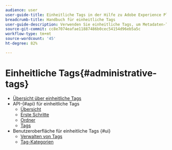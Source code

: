```yaml
---
audience: user
user-guide-title: Einheitliche Tags in der Hilfe zu Adobe Experience Platform
breadcrumb-title: Handbuch für einheitliche Tags
user-guide-description: Verwenden Sie einheitliche Tags, um Metadaten-Taxonomien zu verwalten. Erfahren Sie, wie Sie Tag-Kategorien und Tags erstellen.
source-git-commit: cc8e7074eafae11887486b0cec54154d96eb5a5c
workflow-type: tm+mt
source-wordcount: '45'
ht-degree: 82%

---
```



# Einheitliche Tags{#administrative-tags}

* [Übersicht über einheitliche Tags](overview.md)
* API-{#api} für einheitliche Tags
   * [Übersicht](api/overview.md)
   * [Erste Schritte](api/getting-started.md)
   * [Ordner](api/folders.md)
   * [Tags](api/tags.md)
* Benutzeroberfläche für einheitliche Tags {#ui}
   * [Verwalten von Tags](ui/managing-tags.md)
   * [Tag-Kategorien](ui/tags-categories.md)
